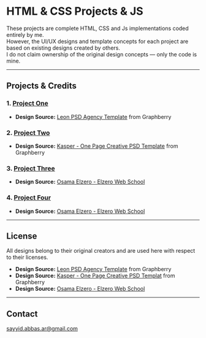 # HTML & CSS Projects & JS

These projects are complete HTML, CSS and Js implementations coded entirely by me.  
However, the UI/UX designs and template concepts for each project are based on existing designs created by others.  
I do not claim ownership of the original design concepts — only the code is mine.

---

## Projects & Credits

### 1. [**Project One**](https://sayyid-abbas.github.io/HTML-CSS-Projects/Project-1/)
- **Design Source:** [Leon PSD Agency Template](https://www.graphberry.com/item/leon-psd-agency-template) from Graphberry


### 2. [**Project Two**](https://sayyid-abbas.github.io/HTML-CSS-Projects/Project-2/)
- **Design Source:** [Kasper - One Page Creative PSD Template](https://www.graphberry.com/item/kasper-one-page-psd-template) from Graphberry
 

### 3. [**Project Three**](https://sayyid-abbas.github.io/HTML-CSS-Projects/Project-3/)
- **Design Source:** [Osama Elzero - Elzero Web School](https://elzero.org/)


### 4. [**Project Four**](https://sayyid-abbas.github.io/HTML-CSS-Projects/Project-4/)
- **Design Source:** [Osama Elzero - Elzero Web School](https://elzero.org/)


---

## License
All designs belong to their original creators and are used here with respect to their licenses.

- **Design Source:** [Leon PSD Agency Template](https://www.graphberry.com/item/leon-psd-agency-template) from Graphberry
- **Design Source:** [Kasper - One Page Creative PSD Templat](https://www.graphberry.com/item/kasper-one-page-psd-template) from Graphberry
- **Design Source:** [Osama Elzero - Elzero Web School](https://elzero.org/)
---

## Contact

sayyid.abbas.ar@gmail.com
